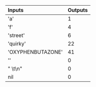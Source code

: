 | Inputs         | Outputs        |
| :------------- | :------------- |
| 'a'       | 1       |
| 'f'       | 4       |
| 'street'       | 6       |
| 'quirky'       | 22       |
| 'OXYPHENBUTAZONE' | 41 |
| '' | 0 |
| " \t\n" | 0 |
| nil | 0 |
